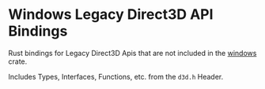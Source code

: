 # Windows Legacy Direct3D API Bindings

Rust bindings for Legacy Direct3D Apis that are not included in the [windows](https://crates.io/crates/windows) crate.

Includes Types, Interfaces, Functions, etc. from the `d3d.h` Header.